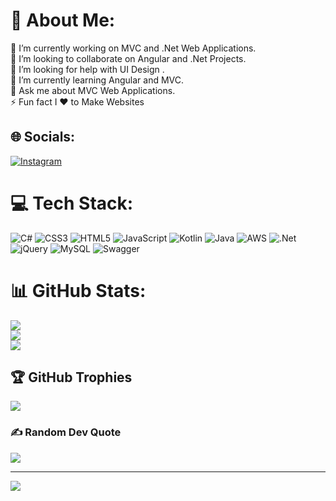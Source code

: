 # 💫 About Me:
🔭 I’m currently working on MVC and .Net Web Applications.<br>👯 I’m looking to collaborate on Angular and .Net Projects.<br>🤝 I’m looking for help with UI Design .<br>🌱 I’m currently learning Angular and  MVC.<br>💬 Ask me about MVC Web Applications.<br>⚡ Fun fact I ❤ to Make Websites


## 🌐 Socials:
[![Instagram](https://img.shields.io/badge/Instagram-%23E4405F.svg?logo=Instagram&logoColor=white)](https://instagram.com/ManeJayshreeShamrao) 

# 💻 Tech Stack:
![C#](https://img.shields.io/badge/c%23-%23239120.svg?style=flat&logo=c-sharp&logoColor=white) ![CSS3](https://img.shields.io/badge/css3-%231572B6.svg?style=flat&logo=css3&logoColor=white) ![HTML5](https://img.shields.io/badge/html5-%23E34F26.svg?style=flat&logo=html5&logoColor=white) ![JavaScript](https://img.shields.io/badge/javascript-%23323330.svg?style=flat&logo=javascript&logoColor=%23F7DF1E) ![Kotlin](https://img.shields.io/badge/kotlin-%230095D5.svg?style=flat&logo=kotlin&logoColor=white) ![Java](https://img.shields.io/badge/java-%23ED8B00.svg?style=flat&logo=java&logoColor=white) ![AWS](https://img.shields.io/badge/AWS-%23FF9900.svg?style=flat&logo=amazon-aws&logoColor=white) ![.Net](https://img.shields.io/badge/.NET-5C2D91?style=flat&logo=.net&logoColor=white) ![jQuery](https://img.shields.io/badge/jquery-%230769AD.svg?style=flat&logo=jquery&logoColor=white) ![MySQL](https://img.shields.io/badge/mysql-%2300f.svg?style=flat&logo=mysql&logoColor=white) ![Swagger](https://img.shields.io/badge/-Swagger-%23Clojure?style=flat&logo=swagger&logoColor=white)
# 📊 GitHub Stats:
![](https://github-readme-stats.vercel.app/api?username=ManeJayshreeShamrao&theme=dark&hide_border=false&include_all_commits=true&count_private=true)<br/>
![](https://github-readme-streak-stats.herokuapp.com/?user=ManeJayshreeShamrao&theme=dark&hide_border=false)<br/>
![](https://github-readme-stats.vercel.app/api/top-langs/?username=ManeJayshreeShamrao&theme=dark&hide_border=false&include_all_commits=true&count_private=true&layout=compact)

## 🏆 GitHub Trophies
![](https://github-profile-trophy.vercel.app/?username=ManeJayshreeShamrao&theme=monokai&no-frame=false&no-bg=true&margin-w=4)

### ✍️ Random Dev Quote
![](https://quotes-github-readme.vercel.app/api?type=horizontal&theme=radical)

---
[![](https://visitcount.itsvg.in/api?id=ManeJayshreeShamrao&icon=0&color=0)](https://visitcount.itsvg.in)

<!-- Proudly created with GPRM ( https://gprm.itsvg.in ) -->
